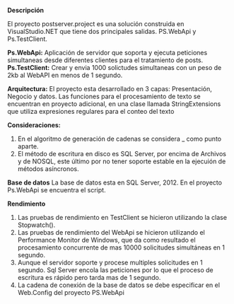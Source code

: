 <b>Descripción</b>

El proyecto postserver.project es una solución construida en VisualStudio.NET que tiene dos principales salidas. PS.WebApi y Ps.TestClient. 

<b>Ps.WebApi:</b> Aplicación de servidor que soporta y ejecuta peticiones simultaneas desde diferentes clientes para el tratamiento de posts.
<b>Ps.TestClient:</b> Crear y envia 1000 solictudes simultaneas con un peso de 2kb al WebAPI en menos de 1 segundo.

<b>Arquitectura:</b>
El proyecto esta desarrollado en 3 capas: Presentación, Negocio y datos. Las funciones para el procesamiento de texto se encuentran en proyecto adicional, en una clase llamada StringExtensions que utiliza expresiones regulares para el conteo del texto

<b>Consideraciones:</b>
<br />
1. En el algoritmo de generación de cadenas se considera _ como punto aparte.<br />
2. El método de escritura en disco es SQL Server, por encima de Archivos y de NOSQL, este último por no tener soporte estable en la ejecuión de métodos asíncronos.
 
<b>Base de datos</b>
La base de datos esta en SQL Server, 2012. En el proyecto Ps.WebApi se encuentra el script.

<b>Rendimiento</b><br />
1. Las pruebas de rendimiento en TestClient se hicieron utilizando la clase Stopwatch().<br />
2. Las pruebas de rendimiento del WebApi se hicieron utilizando el Performance Monitor de Windows, que da como resultado el procesamiento concurrente de mas 10000 solicitudes simultáneas en 1 segundo.<br />
3. Aunque el servidor soporte y procese multiples solicitudes en 1 segundo. Sql Server encola las peticiones por lo que el proceso de escritura es rápido pero tarda mas de 1 segundo.<br />
4. La cadena de conexión de la base de datos se debe especificar en el Web.Config del proyecto PS.WebApi<br />
